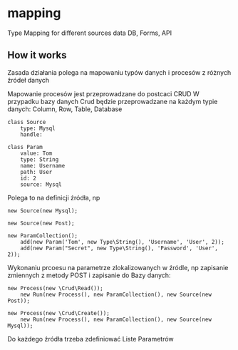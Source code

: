 # mapping
Type Mapping for different sources data DB, Forms, API

## How it works

Zasada działania polega na mapowaniu typów danych i procesów z różnych źródeł danych

Mapowanie procesów jest przeprowadzane do postcaci CRUD
W przypadku bazy danych Crud będzie przeprowadzane na każdym typie danych:
Column, Row, Table, Database

    class Source
        type: Mysql
        handle: 
        
    class Param
        value: Tom
        type: String
        name: Username
        path: User
        id: 2
        source: Mysql
                        
        
        
Polega to na definicji źródła, np 
    
    new Source(new Mysql);
    
    new Source(new Post);
    
    new ParamCollection();
        add(new Param('Tom', new Type\String(), 'Username', 'User', 2));
        add(new Param("Secret", new Type\String(), 'Password', 'User', 2));
       
    
Wykonaniu prcoesu na parametrze zlokalizowanych w źródle, np 
zapisanie zmiennych z metody POST i zapisanie do Bazy danych: 
    
    new Process(new \Crud\Read());
        new Run(new Process(), new ParamCollection(), new Source(new Post));
        
    new Process(new \Crud\Create());
        new Run(new Process(), new ParamCollection(), new Source(new Mysql));

Do każdego źródła trzeba zdefiniować Liste Parametrów